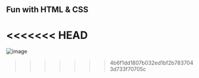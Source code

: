 Fun with HTML & CSS
-------------------------------------------------------------------------------------------------------
<!-- # Documentation of JavaScript
------------------------
Why do we need JavaScript
-------------------------
1. Static content can be rendered using HTML & CSS
2. But to make interactive or dynamic web content we need JS
3. AJAX Calls or Manipulating the DOM
In Javascript, several data types are supported, such as Boolean, Number, String, Object, Null, and Undefined.
var name = null; // null example
var name; //undefined
------------------------------
JS is Dynamic type-- single variable can be used in different types  -->
<<<<<<< HEAD
=======

![image](https://user-images.githubusercontent.com/98251620/222801052-995255e7-5a7a-4cc9-bbea-f8e2b510357c.png)
>>>>>>> 4b6f1dd1807b032ed1bf2b7837043d733f70705c
